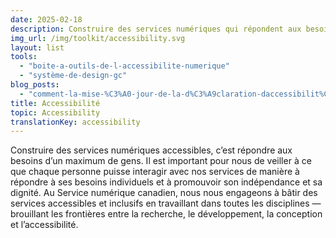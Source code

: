 ```yaml
---
date: 2025-02-18
description: Construire des services numériques qui répondent aux besoins d’un maximum de personnes
img_url: /img/toolkit/accessibility.svg
layout: list
tools:
  - "boite-a-outils-de-l-accessibilite-numerique"
  - "système-de-design-gc"
blog_posts:
  - "comment-la-mise-%C3%A0-jour-de-la-d%C3%A9claration-daccessibilit%C3%A9-de-notification-gc-nous-a-permis-de-mieux-concevoir"
title: Accessibilité
topic: Accessibility
translationKey: accessibility
---
```

Construire des services numériques accessibles, c’est répondre aux besoins d’un maximum de gens. Il est important pour nous de veiller à ce que chaque personne puisse interagir avec nos services de manière à répondre à ses besoins individuels et à promouvoir son indépendance et sa dignité. 
Au Service numérique canadien, nous nous engageons à bâtir des services accessibles et inclusifs en travaillant dans toutes les disciplines — brouillant les frontières entre la recherche, le développement, la conception et l’accessibilité.
